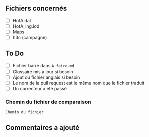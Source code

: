 ## Fichiers concernés

- [ ] HotA.dat  
- [ ] HotA_lng.lod  
- [ ] Maps  
- [ ] h3c (campagne)  

## To Do

- [ ] Fichier barré dans `A faire.md`  
- [ ] Glossaire mis à jour si besoin  
- [ ] Ajout du fichier anglais si besoin  
- [ ] Le nom de la pull request est le même nom que le fichier traduit  
- [ ] Un correcteur a été passé

### Chemin du fichier de comparaison
`Chemin du fichier`

## Commentaires a ajouté